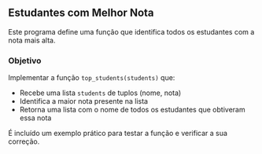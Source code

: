## Estudantes com Melhor Nota

Este programa define uma função que identifica todos os estudantes com a nota mais alta.

### Objetivo

Implementar a função `top_students(students)` que:

- Recebe uma lista `students` de tuplos (nome, nota)  
- Identifica a maior nota presente na lista  
- Retorna uma lista com o nome de todos os estudantes que obtiveram essa nota  

É incluído um exemplo prático para testar a função e verificar a sua correção.
